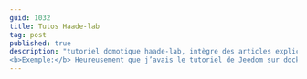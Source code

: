 ```yaml
---
guid: 1032
title: Tutos Haade-lab
tag: post
published: true
description: "tutoriel domotique haade-lab, intègre des articles explicatifs sur la domotique et l’électronique. Principalement sur les systèmes domotique du moment. On trouve aussi des articles documentés en informatique comme les ordinateurs de stockage appelé Nas, (Serveur de stockage en réseau). Avec des systèmes de gestions libre basé sur linux. Des tutoriels sur le matériel Raspberry et autres arm. Définition propre: Le terme tutoriel domotique par haade-lab ou électronique et informatique est employé pour désigner une brochure informative. Destinée à enseigner des données, de quelque type que ce soit, même si le terme s’est largement développé au niveau de l’informatique.<br />
<b>Exemple:</b> Heureusement que j’avais le tutoriel de Jeedom sur docker, sinon je n′aurais jamais pu l’installer facilement sur l’ordinateur."
---
```

